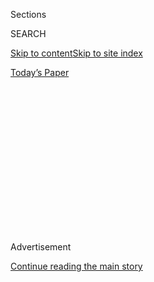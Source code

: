 <div id="app">

<div>

<div>

<div>

<div class="NYTAppHideMasthead css-1q2w90k e1suatyy0">

<div class="section css-ui9rw0 e1suatyy2">

<div class="css-eph4ug er09x8g0">

<div class="css-6n7j50">

</div>

<span class="css-1dv1kvn">Sections</span>

<div class="css-10488qs">

<span class="css-1dv1kvn">SEARCH</span>

</div>

[Skip to content](#site-content)[Skip to site index](#site-index)

</div>

<div class="css-10698na e1huz5gh0">

</div>

</div>

<div id="masthead-bar-one" class="section hasLinks css-15hmgas e1csuq9d3">

<div class="css-uqyvli e1csuq9d0">

</div>

<div class="css-1uqjmks e1csuq9d1">

</div>

<div class="css-9e9ivx">

[](https://myaccount.nytimes.com/auth/login?response_type=cookie&client_id=vi)

</div>

<div class="css-1bvtpon e1csuq9d2">

[Today’s Paper](https://www.nytimes.com/section/todayspaper)

</div>

</div>

</div>

</div>

<div data-aria-hidden="false">

<div id="site-content" role="main">

<div>

<div class="css-1aor85t" style="opacity:0.000000001;z-index:-1;visibility:hidden">

<div class="css-1hqnpie">

<div class="css-epjblv">

<span class="css-17xtcya">[Opinion](/section/opinion)</span><span class="css-x15j1o">|</span><span class="css-fwqvlz">Biden
Should Not Debate Trump Unless …</span>

</div>

<div class="css-k008qs">

<div class="css-1iwv8en">

<span class="css-18z7m18"></span>

<div>

</div>

</div>

<span class="css-1n6z4y">https://nyti.ms/2ZKZIBX</span>

<div class="css-1705lsu">

<div class="css-4xjgmj">

<div class="css-4skfbu" role="toolbar" data-aria-label="Social Media Share buttons, Save button, and Comments Panel with current comment count" data-testid="share-tools">

  - 
  - 
  - 
  - 
    
    <div class="css-6n7j50">
    
    </div>

  - 
  - 

</div>

</div>

</div>

</div>

</div>

</div>

<div id="NYT_TOP_BANNER_REGION" class="css-13pd83m">

</div>

<div id="top-wrapper" class="css-1sy8kpn">

<div id="top-slug" class="css-l9onyx">

Advertisement

</div>

[Continue reading the main story](#after-top)

<div class="ad top-wrapper" style="text-align:center;height:100%;display:block;min-height:250px">

<div id="top" class="place-ad" data-position="top" data-size-key="top">

</div>

</div>

<div id="after-top">

</div>

</div>

<div>

<div class="css-v5btjw etb61u70">

<div class="css-v05ibm etb61u71">

[Opinion](/section/opinion)

</div>

</div>

<div id="sponsor-wrapper" class="css-1hyfx7x">

<div id="sponsor-slug" class="css-19vbshk">

Supported by

</div>

[Continue reading the main story](#after-sponsor)

<div id="sponsor" class="ad sponsor-wrapper" style="text-align:center;height:100%;display:block">

</div>

<div id="after-sponsor">

</div>

</div>

<div class="css-186x18t">

</div>

<div class="css-1vkm6nb ehdk2mb0">

# Biden Should Not Debate Trump Unless …

</div>

Here are two conditions the Democrat should set.

<div class="css-18e8msd">

<div class="css-vp77d3 epjyd6m0">

<div class="css-1p10dcb ey68jwv0" data-aria-hidden="true">

[![Thomas L.
Friedman](https://static01.nyt.com/images/2018/04/02/opinion/thomas-l-friedman/thomas-l-friedman-thumbLarge.png
"Thomas L. Friedman")](https://www.nytimes.com/by/thomas-l-friedman)

</div>

<div class="css-1baulvz">

By [<span class="css-1baulvz last-byline" itemprop="name">Thomas L.
Friedman</span>](https://www.nytimes.com/by/thomas-l-friedman)

<div class="css-8atqhb">

Opinion Columnist

</div>

</div>

</div>

  - July 7, 2020

  - 
    
    <div class="css-4xjgmj">
    
    <div class="css-d8bdto" role="toolbar" data-aria-label="Social Media Share buttons, Save button, and Comments Panel with current comment count" data-testid="share-tools">
    
      - 
      - 
      - 
      - 
        
        <div class="css-6n7j50">
        
        </div>
    
      - 
      - 
    
    </div>
    
    </div>

</div>

<div class="css-79elbk" data-testid="photoviewer-wrapper">

<div class="css-z3e15g" data-testid="photoviewer-wrapper-hidden">

</div>

<div class="css-1a48zt4 ehw59r15" data-testid="photoviewer-children">

![<span class="css-16f3y1r e13ogyst0" data-aria-hidden="true">President
Trump at a 2016 debate and Joe Biden at a debate in
March.</span><span class="css-cnj6d5 e1z0qqy90" itemprop="copyrightHolder"><span class="css-1ly73wi e1tej78p0">Credit...</span><span><span>From
left: Doug Mills/The New York Times; Erin Schaff/The New York
Times</span></span></span>](https://static01.nyt.com/images/2020/07/07/opinion/07FRIEDMAN-COMBO/07FRIEDMAN-COMBO-articleLarge.jpg?quality=75&auto=webp&disable=upscale)

</div>

</div>

</div>

<div class="section meteredContent css-1r7ky0e" name="articleBody" itemprop="articleBody">

<div class="css-1fanzo5 StoryBodyCompanionColumn">

<div class="css-53u6y8">

I worry about [Joe Biden debating Donald
Trump](https://www.nytimes.com/2020/08/06/us/politics/presidential-debates-trump-biden.html).
He should do it only under two conditions. Otherwise, he’s giving Trump
unfair advantages.

First, Biden should declare that he will take part in a debate only if
Trump releases his tax returns for 2016 through 2018. Biden has already
done so, and they are [on his
website](https://joebiden.com/financial-disclosure/). Trump must, too.
No more gifting Trump something he can attack while hiding his own
questionable finances.

And second, Biden should insist that a real-time fact-checking team
approved by both candidates be hired by the nonpartisan Commission on
Presidential Debates — and that 10 minutes before the scheduled
conclusion of the debate this team report on any misleading statements,
phony numbers or outright lies either candidate had uttered. That way no
one in that massive television audience can go away easily misled.

Debates always have ground rules. Why can’t telling the truth and equal
transparency on taxes be conditions for this one?

</div>

</div>

<div class="css-1fanzo5 StoryBodyCompanionColumn">

<div class="css-53u6y8">

Yes, the fact that we have to make truth-telling an explicit condition
is an incredibly sad statement about our time; normally such things are
unspoken and understood. But if the past teaches us anything, Trump
might very well lie and mislead for the entire debate, forcing Biden to
have to spend a majority of his time correcting Trump before making his
own points.

That is not a good way for Biden to reintroduce himself to the American
people. And, let’s not kid ourselves, these debates *will* *be* his
reintroduction to most Americans, who have neither seen nor heard from
him for months if not years.

Because of Covid-19, Biden has been sticking close to home, wearing a
mask and social distancing. And with the coronavirus now spreading
further, and Biden being a responsible individual and role model, it’s
likely that he won’t be able to engage with any large groups of voters
before Election Day. Therefore, the three scheduled televised debates,
which will garner huge audiences, will carry more weight for him than
ever.

He should not go into such a high-stakes moment ceding any advantages to
Trump. Trump is badly trailing in the polls, and he needs these debates
much more than Biden does to win over undecided voters. So Biden needs
to make Trump pay for them in the currency of transparency and
fact-checking — universal principles that will level the playing field
for him and illuminate and enrich the debates for all citizens.

Of course, Trump will stomp and protest and say, “No way.” Fine. Let
Trump cancel. Let Trump look American voters in the eye and say: “There
will be no debate, because I should be able to continue hiding my tax
returns from you all, even though I promised that I wouldn’t and even
though Biden has shown you his. And there will be no debate, because I
should be able to make any statement I want without any independent
fact-checking.”

</div>

</div>

<div class="css-1fanzo5 StoryBodyCompanionColumn">

<div class="css-53u6y8">

If Trump says that, Biden can retort: “Well, that’s not a debate then,
that’s a circus. If that’s what you want, why don’t we just arm wrestle
or flip a coin to see who wins?”

I get why Republican senators and Fox News don’t press Trump on his
taxes or call out his lies. They’re afraid of him and his base and
unconcerned about the truth. But why should Biden, or the rest of us,
play along?

After all, these issues around taxes and truth are more vital than ever
for voters to make an informed choice.

Trump, you will recall, never sold his Trump Organization holdings or
put them into a blind trust — as past presidents did with their
investments — to avoid any conflicts of interest. Rather, his assets are
in a revocable trust, whose trustees are his eldest son, Donald Jr., and
Allen Weisselberg, the Trump Organization’s chief financial officer.
[Which is a
joke.](https://www.npr.org/2017/04/03/522511211/change-to-president-trumps-trust-lets-him-tap-business-profits)

Trump promised during the last campaign to release his tax returns after
an I.R.S. “audit” was finished. **** Which turned out to have been
another joke.

Once elected, Trump claimed that the American people were not interested
in seeing his tax returns. Actually, we are now more interested than
ever — and not just because it’s utterly unfair that Biden go into the
debate with all his income exposed (he and his wife, Jill, [earned more
than $15
million](https://www.cnbc.com/2019/07/09/joe-biden-releases-tax-returns-during-2020-democratic-primary.html)
in the two years after they left the Obama administration, largely from
speaking engagements and books) while Trump doesn’t have to do the same.

There must be something in those tax returns that Trump really does not
want the American public to see. It may be just silly — that he’s
actually not all that rich. It may have to do with the fact that foreign
delegations and domestic lobbyists, who want to curry favor with him,
stay in his hotel in Washington or use it for corporate entertaining.

</div>

</div>

<div class="css-1fanzo5 StoryBodyCompanionColumn">

<div class="css-53u6y8">

Or, more ominously, it may be related to Trump’s incomprehensible
willingness to give Russian President Vladimir Putin the benefit of
every doubt for the last three-plus years. Virtually every time there
has been a major public dispute between Putin and U.S. intelligence
agencies alleging Russian misdeeds — including, of late, that the
Kremlin offered bounties for the killing of U.S. soldiers in Afghanistan
— Trump has sided with Putin.

The notion that Putin may have leverage over him is not crazy, given
little previous hints by his sons.

As Michael Hirsh recalled in a 2018 article in [Foreign
Policy](https://foreignpolicy.com/2018/12/21/how-russian-money-helped-save-trumps-business/)
about how Russian money helped to save the Trump empire from bankruptcy:
“In September 2008, at the ‘Bridging U.S. and Emerging Markets Real
Estate’ conference in New York, the president’s eldest son, Donald Jr.,
said: ‘In terms of high-end product influx into the United States,
Russians make up a pretty disproportionate cross-section of a lot of our
assets. Say, in Dubai, and certainly with our project in SoHo, and
anywhere in New York. We see a lot of money pouring in from Russia.’”

The American people need to know if Trump is in debt in any way to
Russian banks and financiers who might be close to Putin. Because if
Trump is re-elected, and unconstrained from needing to run again, he
will most likely act even more slavishly toward Putin, and that is a
national security threat.

At the same time, debating Trump is unlike debating any other human
being. Trump literally lies as he breathes, and because he has
absolutely no shame**,** there are no guardrails. **** According to the
Fact Checker team at The Washington Post, between Trump’s inauguration
on Jan. 20, 2017, and May 29, 2020, he made [19,127 false or misleading
claims](https://www.washingtonpost.com/politics/2020/06/01/president-trump-made-19127-false-or-misleading-claims-1226-days/).

Biden has been dogged by bone-headed issues of plagiarism in his career,
but nothing compared to Trump’s daily fire hose of dishonesty, which has
no rival in U.S. presidential history. That’s why it’s so important to
insist that the nonpartisan Commission on Presidential Debates hire
independent fact-checkers who, after the two candidates give their
closing arguments — but before the debate goes off the air — would
present a rundown of any statements that were false or only partly true.

Only if leading into the debate, American voters have a clear picture of
Trump’s tax returns alongside Biden’s, and only if, coming out of the
debate, they have a clear picture of who was telling the truth and who
was not, will they be able to make a fair judgment between the two
candidates.

</div>

</div>

<div class="css-1fanzo5 StoryBodyCompanionColumn">

<div class="css-53u6y8">

*That kind of debate* *and only that kind of debate* would be worthy of
voters’ consideration and Biden’s participation.

Otherwise, Joe, stay in your basement.

*The Times is committed to publishing* [*a diversity of
letters*](https://www.nytimes.com/2019/01/31/opinion/letters/letters-to-editor-new-york-times-women.html)
*to the editor. We’d like to hear what you think about this or any of
our articles. Here are some*
[*tips*](https://help.nytimes.com/hc/en-us/articles/115014925288-How-to-submit-a-letter-to-the-editor)*.
And here’s our email:*
[*letters@nytimes.com*](mailto:letters@nytimes.com)*.*

*Follow The New York Times Opinion section on*
[*Facebook*](https://www.facebook.com/nytopinion)*,* [*Twitter
(@NYTopinion)*](http://twitter.com/NYTOpinion) *and*
[*Instagram*](https://www.instagram.com/nytopinion/)*.*

</div>

</div>

</div>

<div>

</div>

<div>

</div>

<div>

</div>

<div>

<div id="bottom-wrapper" class="css-1ede5it">

<div id="bottom-slug" class="css-l9onyx">

Advertisement

</div>

[Continue reading the main story](#after-bottom)

<div id="bottom" class="ad bottom-wrapper" style="text-align:center;height:100%;display:block;min-height:90px">

</div>

<div id="after-bottom">

</div>

</div>

</div>

</div>

</div>

## Site Index

<div>

</div>

## Site Information Navigation

  - [© <span>2020</span> <span>The New York Times
    Company</span>](https://help.nytimes.com/hc/en-us/articles/115014792127-Copyright-notice)

<!-- end list -->

  - [NYTCo](https://www.nytco.com/)
  - [Contact
    Us](https://help.nytimes.com/hc/en-us/articles/115015385887-Contact-Us)
  - [Work with us](https://www.nytco.com/careers/)
  - [Advertise](https://nytmediakit.com/)
  - [T Brand Studio](http://www.tbrandstudio.com/)
  - [Your Ad
    Choices](https://www.nytimes.com/privacy/cookie-policy#how-do-i-manage-trackers)
  - [Privacy](https://www.nytimes.com/privacy)
  - [Terms of
    Service](https://help.nytimes.com/hc/en-us/articles/115014893428-Terms-of-service)
  - [Terms of
    Sale](https://help.nytimes.com/hc/en-us/articles/115014893968-Terms-of-sale)
  - [Site Map](https://spiderbites.nytimes.com)
  - [Help](https://help.nytimes.com/hc/en-us)
  - [Subscriptions](https://www.nytimes.com/subscription?campaignId=37WXW)

</div>

</div>

</div>

</div>
